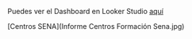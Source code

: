 Puedes ver el Dashboard en Looker Studio [aquí](https://lookerstudio.google.com/reporting/3f529b05-04fe-4a1c-aef9-a2ae14bd9bef/page/rfz6D)

[Centros SENA](Informe Centros Formación Sena.jpg)
